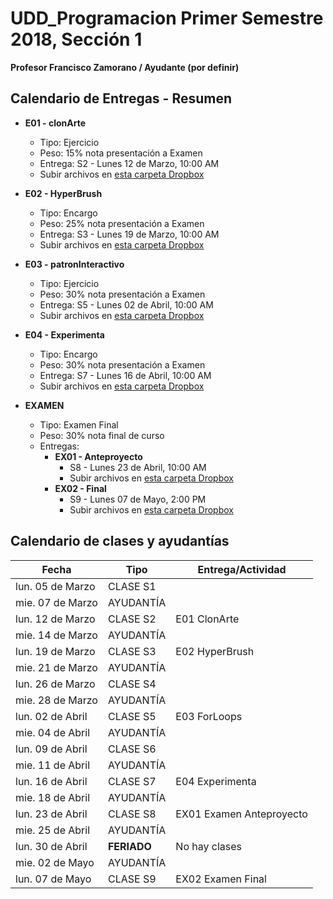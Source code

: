 # UDD_Programacion Primer Semestre 2018, Sección 1
**Profesor Francisco Zamorano / Ayudante (por definir)**

## Calendario de Entregas - Resumen
* **E01 - clonArte**
  * Tipo: Ejercicio
  * Peso: 15% nota presentación a Examen
  * Entrega: S2 - Lunes 12 de Marzo, 10:00 AM
  * Subir archivos en [esta carpeta Dropbox](https://www.dropbox.com/request/9Be2Hkf0lGz9drn4j9E3)


* **E02 - HyperBrush**
  * Tipo: Encargo
  * Peso: 25% nota presentación a Examen
  * Entrega: S3 - Lunes 19 de Marzo, 10:00 AM
  * Subir archivos en [esta carpeta Dropbox](https://www.dropbox.com/request/uemNGSKd5aikBNctpo6A)


* **E03 - patronInteractivo**
  * Tipo: Ejercicio
  * Peso: 30% nota presentación a Examen
  * Entrega: S5 - Lunes 02 de Abril, 10:00 AM
  * Subir archivos en [esta carpeta Dropbox](https://www.dropbox.com/request/1FfwXQyn1LxxlfDtzi86)


* **E04 - Experimenta**
  * Tipo: Encargo
  * Peso: 30% nota presentación a Examen
  * Entrega: S7 - Lunes 16 de Abril, 10:00 AM
  * Subir archivos en [esta carpeta Dropbox](https://www.dropbox.com/request/mBzWfjrQiVWATlhwM5Aw?oref=e)


* **EXAMEN**
  * Tipo: Examen Final
  * Peso: 30% nota final de curso
  * Entregas:
    * **EX01 - Anteproyecto**
      * S8 - Lunes 23 de Abril, 10:00 AM
      * Subir archivos en [esta carpeta Dropbox](https://www.dropbox.com/request/tfCuEqhK3bUGllmY2xLn)
    * **EX02 - Final**
      * S9 - Lunes 07 de Mayo, 2:00 PM
      * Subir archivos en [esta carpeta Dropbox](https://www.dropbox.com/request/FVLTklM4B7ohWIsxkl8m)


## Calendario de clases y ayudantías


Fecha | Tipo | Entrega/Actividad
------------ | ------------- | ---
lun. 05 de Marzo	| CLASE	S1	|
mie. 07 de Marzo	| AYUDANTÍA	|
lun. 12 de Marzo	| CLASE	S2	| E01 ClonArte
mie. 14 de Marzo	| AYUDANTÍA	|
lun. 19 de Marzo	| CLASE	S3	| E02 HyperBrush
mie. 21 de Marzo	| AYUDANTÍA	|
lun. 26 de Marzo	| CLASE	S4	|
mie. 28 de Marzo	| AYUDANTÍA	|
lun. 02 de Abril	| CLASE	S5	| E03 ForLoops
mie. 04 de Abril	| AYUDANTÍA	|
lun. 09 de Abril	| CLASE	S6	|
mie. 11 de Abril	| AYUDANTÍA	|
lun. 16 de Abril	| CLASE	S7	| E04 Experimenta
mie. 18 de Abril	| AYUDANTÍA	|
lun. 23 de Abril	| CLASE	S8	| EX01 Examen Anteproyecto
mie. 25 de Abril	| AYUDANTÍA	|
lun. 30 de Abril	| **FERIADO**	| No hay clases
mie. 02 de Mayo	| AYUDANTÍA	|
lun. 07 de Mayo	| CLASE	S9	| EX02 Examen Final
